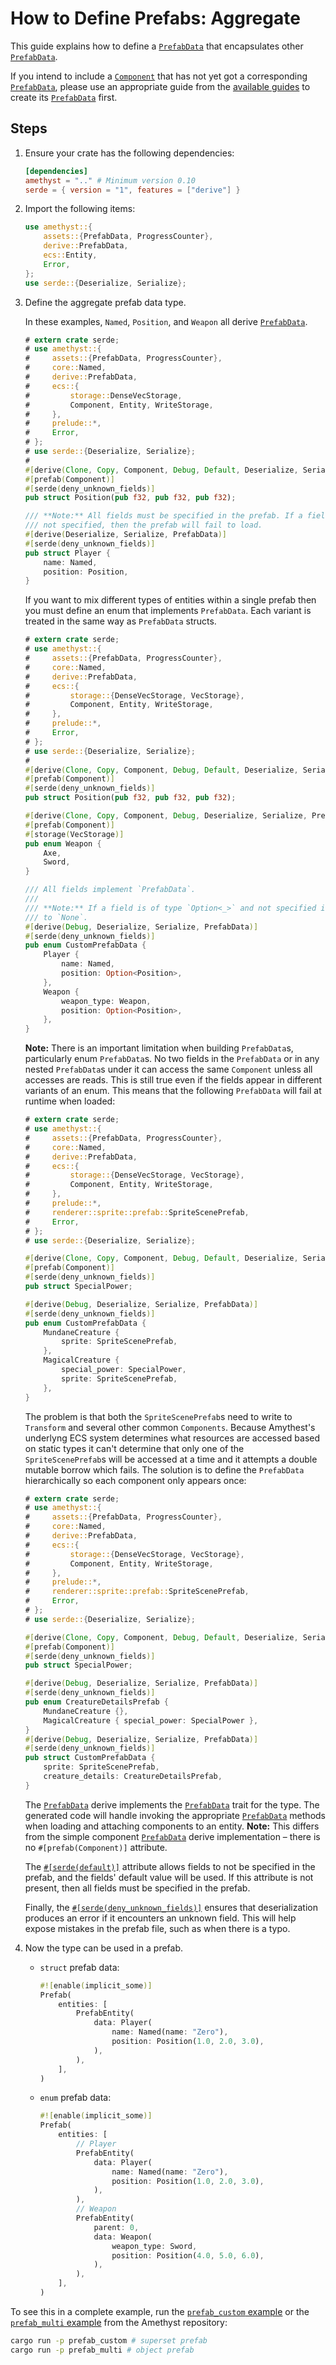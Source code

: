 # How to Define Prefabs: Aggregate

This guide explains how to define a [`PrefabData`] that encapsulates other [`PrefabData`].

If you intend to include a [`Component`] that has not yet got a corresponding [`PrefabData`], please use an appropriate guide from the [available guides][bk_prefab_prelude] to create its [`PrefabData`] first.

## Steps

1. Ensure your crate has the following dependencies:

   ```toml
   [dependencies]
   amethyst = ".." # Minimum version 0.10
   serde = { version = "1", features = ["derive"] }
   ```

1. Import the following items:

   ```rust
   use amethyst::{
       assets::{PrefabData, ProgressCounter},
       derive::PrefabData,
       ecs::Entity,
       Error,
   };
   use serde::{Deserialize, Serialize};
   ```

1. Define the aggregate prefab data type.

   In these examples, `Named`, `Position`, and `Weapon` all derive [`PrefabData`].

   ```rust ,edition2018,no_run,noplaypen
   # extern crate serde;
   # use amethyst::{
   #     assets::{PrefabData, ProgressCounter},
   #     core::Named,
   #     derive::PrefabData,
   #     ecs::{
   #         storage::DenseVecStorage,
   #         Component, Entity, WriteStorage,
   #     },
   #     prelude::*,
   #     Error,
   # };
   # use serde::{Deserialize, Serialize};
   #
   #[derive(Clone, Copy, Component, Debug, Default, Deserialize, Serialize, PrefabData)]
   #[prefab(Component)]
   #[serde(deny_unknown_fields)]
   pub struct Position(pub f32, pub f32, pub f32);

   /// **Note:** All fields must be specified in the prefab. If a field is
   /// not specified, then the prefab will fail to load.
   #[derive(Deserialize, Serialize, PrefabData)]
   #[serde(deny_unknown_fields)]
   pub struct Player {
       name: Named,
       position: Position,
   }
   ```

   If you want to mix different types of entities within a single prefab then you must define an enum that implements `PrefabData`. Each variant is treated in the same way as `PrefabData` structs.

   ```rust ,edition2018,no_run,noplaypen
   # extern crate serde;
   # use amethyst::{
   #     assets::{PrefabData, ProgressCounter},
   #     core::Named,
   #     derive::PrefabData,
   #     ecs::{
   #         storage::{DenseVecStorage, VecStorage},
   #         Component, Entity, WriteStorage,
   #     },
   #     prelude::*,
   #     Error,
   # };
   # use serde::{Deserialize, Serialize};
   #
   #[derive(Clone, Copy, Component, Debug, Default, Deserialize, Serialize, PrefabData)]
   #[prefab(Component)]
   #[serde(deny_unknown_fields)]
   pub struct Position(pub f32, pub f32, pub f32);

   #[derive(Clone, Copy, Component, Debug, Deserialize, Serialize, PrefabData)]
   #[prefab(Component)]
   #[storage(VecStorage)]
   pub enum Weapon {
       Axe,
       Sword,
   }

   /// All fields implement `PrefabData`.
   ///
   /// **Note:** If a field is of type `Option<_>` and not specified in the prefab, it will default
   /// to `None`.
   #[derive(Debug, Deserialize, Serialize, PrefabData)]
   #[serde(deny_unknown_fields)]
   pub enum CustomPrefabData {
       Player {
           name: Named,
           position: Option<Position>,
       },
       Weapon {
           weapon_type: Weapon,
           position: Option<Position>,
       },
   }
   ```

   **Note:** There is an important limitation when building `PrefabData`s, particularly enum `PrefabData`s. No two fields in the `PrefabData` or in any nested `PrefabData`s under it can access the same `Component` unless all accesses are reads. This is still true even if the fields appear in different variants of an enum. This means that the following `PrefabData` will fail at runtime when loaded:

   ```rust ,edition2018,no_run,noplaypen
   # extern crate serde;
   # use amethyst::{
   #     assets::{PrefabData, ProgressCounter},
   #     core::Named,
   #     derive::PrefabData,
   #     ecs::{
   #         storage::{DenseVecStorage, VecStorage},
   #         Component, Entity, WriteStorage,
   #     },
   #     prelude::*,
   #     renderer::sprite::prefab::SpriteScenePrefab,
   #     Error,
   # };
   # use serde::{Deserialize, Serialize};

   #[derive(Clone, Copy, Component, Debug, Default, Deserialize, Serialize, PrefabData)]
   #[prefab(Component)]
   #[serde(deny_unknown_fields)]
   pub struct SpecialPower;

   #[derive(Debug, Deserialize, Serialize, PrefabData)]
   #[serde(deny_unknown_fields)]
   pub enum CustomPrefabData {
       MundaneCreature {
           sprite: SpriteScenePrefab,
       },
       MagicalCreature {
           special_power: SpecialPower,
           sprite: SpriteScenePrefab,
       },
   }
   ```

   The problem is that both the `SpriteScenePrefab`s need to write to `Transform` and several other common `Components`. Because Amythest's underlyng ECS system determines what resources are accessed based on static types it can't determine that only one of the `SpriteScenePrefab`s will be accessed at a time and it attempts a double mutable borrow which fails. The solution is to define the `PrefabData` hierarchically so each component only appears once:

   ```rust ,edition2018,no_run,noplaypen
   # extern crate serde;
   # use amethyst::{
   #     assets::{PrefabData, ProgressCounter},
   #     core::Named,
   #     derive::PrefabData,
   #     ecs::{
   #         storage::{DenseVecStorage, VecStorage},
   #         Component, Entity, WriteStorage,
   #     },
   #     prelude::*,
   #     renderer::sprite::prefab::SpriteScenePrefab,
   #     Error,
   # };
   # use serde::{Deserialize, Serialize};

   #[derive(Clone, Copy, Component, Debug, Default, Deserialize, Serialize, PrefabData)]
   #[prefab(Component)]
   #[serde(deny_unknown_fields)]
   pub struct SpecialPower;

   #[derive(Debug, Deserialize, Serialize, PrefabData)]
   #[serde(deny_unknown_fields)]
   pub enum CreatureDetailsPrefab {
       MundaneCreature {},
       MagicalCreature { special_power: SpecialPower },
   }
   #[derive(Debug, Deserialize, Serialize, PrefabData)]
   #[serde(deny_unknown_fields)]
   pub struct CustomPrefabData {
       sprite: SpriteScenePrefab,
       creature_details: CreatureDetailsPrefab,
   }
   ```

   The [`PrefabData`][api_pf_derive] derive implements the [`PrefabData`] trait for the type. The generated code will handle invoking the appropriate [`PrefabData`] methods when loading and attaching components to an entity. **Note:** This differs from the simple component [`PrefabData`] derive implementation – there is no `#[prefab(Component)]` attribute.

   The [`#[serde(default)]`][ser_def] attribute allows fields to not be specified in the prefab, and the fields' default value will be used. If this attribute is not present, then all fields must be specified in the prefab.

   Finally, the [`#[serde(deny_unknown_fields)]`][ser_unk] ensures that deserialization produces an error if it encounters an unknown field. This will help expose mistakes in the prefab file, such as when there is a typo.

1. Now the type can be used in a prefab.

   - `struct` prefab data:

     ```rust
     #![enable(implicit_some)]
     Prefab(
         entities: [
             PrefabEntity(
                 data: Player(
                     name: Named(name: "Zero"),
                     position: Position(1.0, 2.0, 3.0),
                 ),
             ),
         ],
     )
     ```

   - `enum` prefab data:

     ```rust
     #![enable(implicit_some)]
     Prefab(
         entities: [
             // Player
             PrefabEntity(
                 data: Player(
                     name: Named(name: "Zero"),
                     position: Position(1.0, 2.0, 3.0),
                 ),
             ),
             // Weapon
             PrefabEntity(
                 parent: 0,
                 data: Weapon(
                     weapon_type: Sword,
                     position: Position(4.0, 5.0, 6.0),
                 ),
             ),
         ],
     )
     ```

To see this in a complete example, run the [`prefab_custom` example][repo_prefab_custom] or the [`prefab_multi` example][repo_prefab_multi] from the Amethyst repository:

```bash
cargo run -p prefab_custom # superset prefab
cargo run -p prefab_multi # object prefab
```

[api_pf_derive]: https://docs.amethyst.rs/master/amethyst_derive/derive.PrefabData.html
[bk_prefab_prelude]: how_to_define_prefabs_prelude.html
[repo_prefab_custom]: https://github.com/amethyst/amethyst/tree/master/examples/prefab_custom
[repo_prefab_multi]: https://github.com/amethyst/amethyst/tree/master/examples/prefab_multi
[ser_def]: https://serde.rs/container-attrs.html#default
[ser_unk]: https://serde.rs/container-attrs.html#deny_unknown_fields
[`component`]: https://docs.rs/specs/~0.16/specs/trait.Component.html
[`prefabdata`]: https://docs.amethyst.rs/master/amethyst_assets/trait.PrefabData.html
